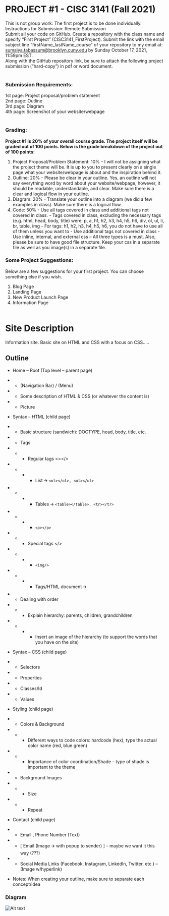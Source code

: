 # **PROJECT #1 - CISC 3141 (Fall 2021)**

This is not group work: The first project is to be done individually.<br/>
Instructions for Submission: Remote Submission<br/>
Submit all your code on GitHub. Create a repository with the class name and specify “First Project”
(CISC3141_FirstProject). Submit the link with the email subject line “firstName_lastName_course” of
your repository to my email at: sumaiya.tabassum@brooklyn.cuny.edu
by Sunday October 17, 2021, 11:59pm EST.<br/>
Along with the GitHub repository link, be sure to attach the following project submission (“hard-copy”)
in pdf or word document.<br/><br/>

### Submission Requirements:
1st page: Project proposal/problem statement<br/>
2nd page: Outline<br/>
3rd page: Diagram<br/>
4th page: Screenshot of your website/webpage<br/><br/>

### Grading: 
**Project #1 is 20% of your overall course grade. The project itself will be graded out of 100 points. Below is the grade breakdown of the project out of 100 points:**<br/>
1. Project Proposal/Problem Statement: 10% - I will not be assigning what the project theme will be.
It is up to you to present clearly on a single page what your website/webpage is about and the
inspiration behind it.
2. Outline: 20% - Please be clear in your outline. Yes, an outline will not say everything word by
word about your website/webpage, however, it should be readable, understandable, and clear.
Make sure there is a clear and logical flow in your outline.
3. Diagram: 20% - Translate your outline into a diagram (we did a few examples in class). Make
sure there is a logical flow.
4. Code: 50% - Use all tags covered in class and additional tags not covered in class. - Tags covered
in class, excluding the necessary tags (e.g. html, head, body, title) were: p, a, h1, h2, h3, h4, h5,
h6, div, ol, ul, li, br, table, img - For tags: h1, h2, h3, h4, h5, h6, you do not have to use all of
them unless you want to - Use additional tags not covered in class - Use inline, internal, and
external css – All three types is a must. Also, please be sure to have good file structure. Keep
your css in a separate file as well as you image(s) in a separate file.

### Some Project Suggestions:
Below are a few suggestions for your first project. You can choose something else if you wish.
1. Blog Page
2. Landing Page
3. New Product Launch Page
4. Information Page <br/> <br/>

#	Site Description 
Information site. Basic site on HTML and CSS with a focus on CSS…..<br/>

## Outline
- Home – Root (Top level – parent page)
- - (Navigation Bar) / (Menu)
- - Some description of HTML & CSS (or whatever the content is)
- - Picture
- Syntax – HTML (child page)
- - Basic structure (sandwich): DOCTYPE, head, body, title, etc.
- - Tags
- - - Regular tags <></>
- - - - List 🡪 ``` <ol></ol>, <ul></ul> ```
- - - - Tables 🡪 ``` <table></table>, <tr></tr> ```
- - - - ``` <p></p> ```
- - - Special tags </>
- - - - ``` <img/> ```
- - - - Tags/HTML document 🡪 
- - Dealing with order
- - - Explain hierarchy: parents, children, grandchildren 
- - - - Insert an image of the hierarchy (to support the words that you have on the site)
- Syntax – CSS (child page)
- - Selectors
- - Properties
- - Classes/Id
- - Values
- Styling (child page)
- - Colors & Background
- - - Different ways to code colors: hardcode (hex), type the actual color name (red, blue green)
- - - Importance of color coordination/Shade – type of shade is important to the theme
- - Background Images
- - - Size 
- - - Repeat
- Contact (child page)
- - Email , Phone Number (Text)
- - [ Email (Image 🡪 with popup to sender) ] – maybe we want it this way (???)
- - Social Media Links (Facebook, Instagram, LinkedIn, Twitter, etc.) – (Image w/hyperlink)

- Notes: When creating your outline, make sure to separate each concept/idea

### Diagram

![Alt text](https://imgur.com/a/rgCAPXd)

